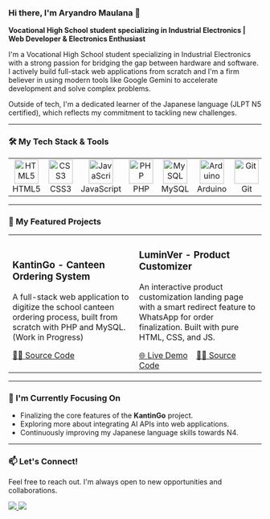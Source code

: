 ### Hi there, I'm Aryandro Maulana 👋
**Vocational High School student specializing in Industrial Electronics | Web Developer & Electronics Enthusiast**

I'm a Vocational High School student specializing in Industrial Electronics with a strong passion for bridging the gap between hardware and software. I actively build full-stack web applications from scratch and I'm a firm believer in using modern tools like Google Gemini to accelerate development and solve complex problems.

Outside of tech, I'm a dedicated learner of the Japanese language (JLPT N5 certified), which reflects my commitment to tackling new challenges.

---

### 🛠️ My Tech Stack & Tools

<table>
  <tr>
    <td align="center" width="96">
      <img src="https://skillicons.dev/icons?i=html" width="48" height="48" alt="HTML5" />
      <br>HTML5
    </td>
    <td align="center" width="96">
      <img src="https://skillicons.dev/icons?i=css" width="48" height="48" alt="CSS3" />
      <br>CSS3
    </td>
    <td align="center" width="96">
      <img src="https://skillicons.dev/icons?i=js" width="48" height="48" alt="JavaScript" />
      <br>JavaScript
    </td>
    <td align="center" width="96">
      <img src="https://skillicons.dev/icons?i=php" width="48" height="48" alt="PHP" />
      <br>PHP
    </td>
    <td align="center" width="96">
      <img src="https://skillicons.dev/icons?i=mysql" width="48" height="48" alt="MySQL" />
      <br>MySQL
    </td>
    <td align="center" width="96">
      <img src="https://skillicons.dev/icons?i=arduino" width="48" height="48" alt="Arduino" />
      <br>Arduino
    </td>
     <td align="center" width="96">
      <img src="https://skillicons.dev/icons?i=git" width="48" height="48" alt="Git" />
      <br>Git
    </td>
  </tr>
</table>

---

### 🚀 My Featured Projects

<table>
  <tr>
    <td width="50%">
      <h3>KantinGo - Canteen Ordering System</h3>
      <p>A full-stack web application to digitize the school canteen ordering process, built from scratch with PHP and MySQL. (Work in Progress)</p>
      <a href="https://github.com/androro/kantingo">👨‍💻 Source Code</a>
    </td>
    <td width="50%">
      <h3>LuminVer - Product Customizer</h3>
      <p>An interactive product customization landing page with a smart redirect feature to WhatsApp for order finalization. Built with pure HTML, CSS, and JS.</p>
      <a href="https://luminver.my.id">🌐 Live Demo</a>
      &nbsp;&nbsp;
      <a href="https://github.com/androro/luminver">👨‍💻 Source Code</a>
    </td>
  </tr>
</table>

---

### 🌱 I'm Currently Focusing On

-   Finalizing the core features of the **KantinGo** project.
-   Exploring more about integrating AI APIs into web applications.
-   Continuously improving my Japanese language skills towards N4.

---

### 📫 Let's Connect!

Feel free to reach out. I'm always open to new opportunities and collaborations.

<p align="left">
  <a href="mailto:contactme@aaryona.my.id">
    <img src="https://img.shields.io/badge/Email-d14836?style=for-the-badge&logo=gmail&logoColor=white" />
  </a>
  <a href="[[LINK_PROFIL_LINKEDIN_ANDA]](https://id.linkedin.com/in/aryandro-maulana-237674357)">
    <img src="https://img.shields.io/badge/LinkedIn-0077B5?style=for-the-badge&logo=linkedin&logoColor=white" />
  </a>
</p>
